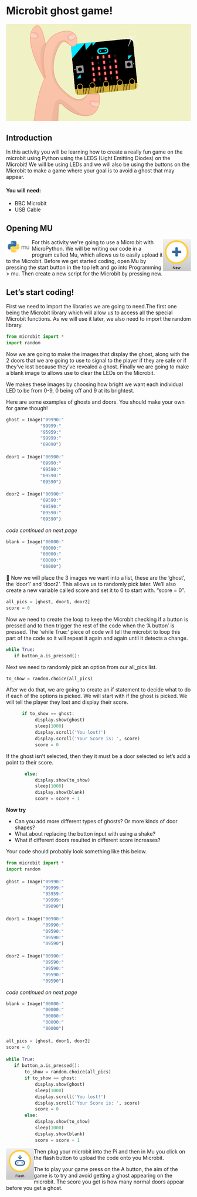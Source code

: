 # Microbit ghost game!

<img src="images/cover-ghost.png"/>

## Introduction
In this activity you will be learning how to create a really fun game on the microbit using Python using the LEDS (Light Emitting Diodes) on the Microbit! We will be using LEDs and we will also be using the buttons on the Microbit to make a game where your goal is to avoid a ghost that may appear.

#### You will need:
- BBC Microbit
- USB Cable

## Opening MU

<img src="images/mu.png" align="left" width="70"/>
<img src="images/Mu_new.png" align="right" width="15%"/>

For this activity we're going to use a Micro:bit with MicroPython. We will be writing our code in a program called Mu, which allows us to easily upload it to the Microbit. Before we get started coding, open Mu by pressing the start button in the top left and go into Programming > mu.
Then create a new script for the Microbit by pressing new.


## Let’s start coding!

First we need to import the libraries we are going to need.The first one being the Microbit library which will allow us to access all the special Microbit functions. As we will use it later, we also need to import the random library.

```python
from microbit import *
import random
```

Now we are going to make the images that display the ghost, along with the 2 doors that we are going to use to signal to the player if they are safe or if they’ve lost because they’ve revealed a ghost. Finally we are going to make a blank image to allows use to clear the LEDs on the Microbit.

We makes these images by choosing how bright we want each individual LED to be from 0-9, 0 being off and 9 at its brightest.

Here are some examples of ghosts and doors. You should make your own for game though!

```Python
ghost = Image("09990:"
             "99999:"
             "95959:"
             "99999:"
             "09090")

door1 = Image("00900:"
             "09990:"
             "09590:"
             "09590:"
             "09590")

door2 = Image("00900:"
             "09590:"
             "09590:"
             "09590:"
             "09590")
```
*code continued on next page*

<div class="page-break"></div>

```python
blank = Image("00000:"
             "00000:"
             "00000:"
             "00000:"
             "00000")
```


Now we will place the 3 images we want into a list, these are the ‘ghost’, the  ‘door1’ and ‘door2’. This allows us to randomly pick later. We’ll also create a new variable called score and set it to 0 to start with. “score = 0”.

```Python
all_pics = [ghost, door1, door2]
score = 0
```

Now we need to create the loop to keep the Microbit checking if a button is pressed and to then trigger the rest of the code when the ‘A button’ is pressed. The 'while True:' piece of code will tell the microbit to loop this part of the code so it will repeat it again and again until it detects a change.

```Python
while True:
   if button_a.is_pressed():
```

Next we need to randomly pick an option from our all_pics list.

```python
to_show = random.choice(all_pics)
```

After we do that, we are going to create an if statement to decide what to do if each of the options is picked. We will start with if the ghost is picked. We will tell the player they lost and display their score.

```python
      if to_show == ghost:
           display.show(ghost)
           sleep(1000)
           display.scroll('You lost!')
           display.scroll('Your Score is: ', score)
           score = 0
```

<div class="page-break"></div>

If the ghost isn’t selected, then they it must be a door selected so let’s add a point to their score.

```python
       else:
           display.show(to_show)
           sleep(1000)
           display.show(blank)
           score = score + 1
```

**Now try**

- Can you add more different types of ghosts? Or more kinds of door shapes?
- What about replacing the button input with using a shake?
- What if different doors resulted in different score increases?

Your code should probably look something like this below.

```python
from microbit import *
import random

ghost = Image("09990:"             
              "99999:"
              "95959:"
              "99999:"
              "09090")

door1 = Image("00900:"
              "09990:"
              "09590:"
              "09590:"
              "09590")

door2 = Image("00900:"
              "09590:"
              "09590:"
              "09590:"
              "09590")
```
*code continued on next page*

<div class="page-break"></div>

```python
blank = Image("00000:"
              "00000:"
              "00000:"
              "00000:"
              "00000")

all_pics = [ghost, door1, door2]
score = 0

while True:
   if button_a.is_pressed():
       to_show = random.choice(all_pics)
       if to_show == ghost:
           display.show(ghost)
           sleep(1000)
           display.scroll('You lost!')
           display.scroll('Your Score is: ', score)
           score = 0
       else:
           display.show(to_show)
           sleep(1000)
           display.show(blank)
           score = score + 1
```

<img src="images/Mu_Flash.png" align="left" width="15%"/>

Then plug your microbit into the Pi and then in Mu you click on the flash button to upload the code onto you Microbit.

The to play your game press on the A button, the aim of the game is to try and avoid getting a ghost appearing on the microbit. The score you get is how many normal doors appear before you get a ghost.
